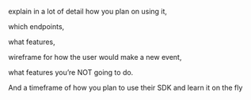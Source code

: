 explain in a lot of detail how you plan on using it, 

which endpoints, 

what features, 

wireframe for how the user would make a new event, 

what features you’re NOT going to do. 

And a timeframe of how you plan to use their SDK and learn it on the fly
